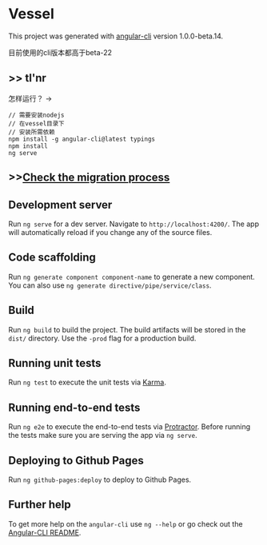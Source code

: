 # Vessel

This project was generated with [angular-cli](https://github.com/angular/angular-cli) version 1.0.0-beta.14.

目前使用的cli版本都高于beta-22


## >> tl'nr
怎样运行？ ->
```shell
// 需要安装nodejs
// 在vessel目录下
// 安装所需依赖
npm install -g angular-cli@latest typings
npm install
ng serve
```

## >>[Check the migration process](https://github.com/angular/angular-cli/wiki/Upgrading-from-Beta.10-to-Beta.14)

## Development server
Run `ng serve` for a dev server. Navigate to `http://localhost:4200/`. The app will automatically reload if you change any of the source files.

## Code scaffolding

Run `ng generate component component-name` to generate a new component. You can also use `ng generate directive/pipe/service/class`.

## Build

Run `ng build` to build the project. The build artifacts will be stored in the `dist/` directory. Use the `-prod` flag for a production build.

## Running unit tests

Run `ng test` to execute the unit tests via [Karma](https://karma-runner.github.io).

## Running end-to-end tests

Run `ng e2e` to execute the end-to-end tests via [Protractor](http://www.protractortest.org/). 
Before running the tests make sure you are serving the app via `ng serve`.

## Deploying to Github Pages

Run `ng github-pages:deploy` to deploy to Github Pages.

## Further help

To get more help on the `angular-cli` use `ng --help` or go check out the [Angular-CLI README](https://github.com/angular/angular-cli/blob/master/README.md).
